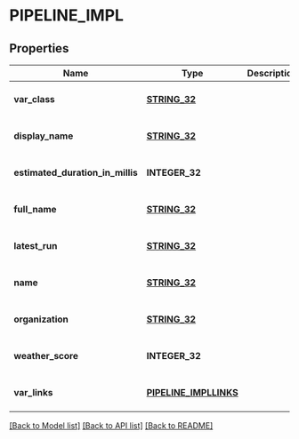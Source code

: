 # PIPELINE_IMPL

## Properties
Name | Type | Description | Notes
------------ | ------------- | ------------- | -------------
**var_class** | [**STRING_32**](STRING_32.md) |  | [optional] [default to null]
**display_name** | [**STRING_32**](STRING_32.md) |  | [optional] [default to null]
**estimated_duration_in_millis** | **INTEGER_32** |  | [optional] [default to null]
**full_name** | [**STRING_32**](STRING_32.md) |  | [optional] [default to null]
**latest_run** | [**STRING_32**](STRING_32.md) |  | [optional] [default to null]
**name** | [**STRING_32**](STRING_32.md) |  | [optional] [default to null]
**organization** | [**STRING_32**](STRING_32.md) |  | [optional] [default to null]
**weather_score** | **INTEGER_32** |  | [optional] [default to null]
**var_links** | [**PIPELINE_IMPLLINKS**](PipelineImpllinks.md) |  | [optional] [default to null]

[[Back to Model list]](../README.md#documentation-for-models) [[Back to API list]](../README.md#documentation-for-api-endpoints) [[Back to README]](../README.md)



